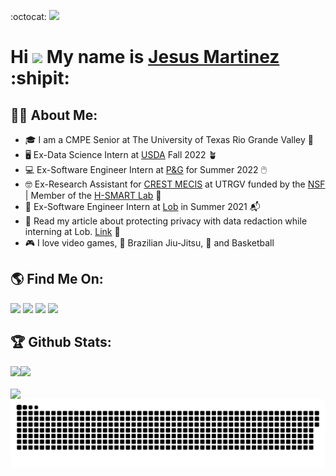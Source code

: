 :octocat:	 ![](https://visitor-badge.laobi.icu/badge?page_id=Martje55555.Martje55555)

Hi ![](https://user-images.githubusercontent.com/18350557/176309783-0785949b-9127-417c-8b55-ab5a4333674e.gif) My name is [Jesus Martinez](https://martje55555.github.io)  :shipit:
======================================================================================================================================

## :technologist:	About Me: 
  * :mortar_board: I am a CMPE Senior at The University of Texas Rio Grande Valley 🎒
  * 🖥️ Ex-Data Science Intern at [USDA](https://www.usda.gov/da/ohs) Fall 2022 🪴
  * 💻 Ex-Software Engineer Intern at [P&G](https://www.pgcareers.com/internships) for Summer 2022 🖱️
  * :nerd_face:	Ex-Research Assistant for [CREST MECIS](https://www.utrgv.edu/mecis/) at UTRGV funded by the [NSF](https://www.nsf.gov/awardsearch/showAward?AWD_ID=2112650&HistoricalAwards=false) | Member of the [H-SMART Lab](https://fatemehnazari.weebly.com/members.html) 🚗
  * :incoming_envelope: Ex-Software Engineer Intern at [Lob](https://lob.com) in Summer 2021 :mailbox_with_mail:
  * 👀 Read my article about protecting privacy with data redaction while interning at Lob. [Link](https://www.lob.com/blog/protecting-privacy-with-data-redaction) 📖
  * :video_game: I love video games, :martial_arts_uniform: Brazilian Jiu-Jitsu, :basketball: and Basketball

## :earth_americas: Find Me On:
[![](https://img.shields.io/badge/GitHub-100000?style=for-the-badge&logo=github&logoColor=white)](https://github.com/Martje55555)
[![](https://img.shields.io/badge/LinkedIn-0077B5?style=for-the-badge&logo=linkedin&logoColor=white)](https://www.linkedin.com/in/jesus-e-martinez)
[![](https://img.shields.io/badge/-LeetCode-FFA116?style=for-the-badge&logo=LeetCode&logoColor=black)](https://leetcode.com/Martje55555/)
[![](https://img.shields.io/badge/Codewars-B1361E?style=for-the-badge&logo=Codewars&logoColor=white)](https://www.codewars.com/users/Martje55555)

## :trophy: Github Stats: 
<!--
![GitHub stats](https://readme-stats-cfgj2cxdy.vercel.app/api?username=Martje55555&count_private=true&show_icons=true&theme=tokyonight)
![Top Langs](https://readme-stats-cfgj2cxdy.vercel.app/api/top-langs/?username=Martje55555&hide=php&theme=tokyonight)
-->

<div>
<a href="https://github-readme-stats.vercel.app/api?username=Martje55555&theme=react">
  <img  align="left" src="https://github-readme-stats.vercel.app/api?username=Martje55555&count_private=true&show_icons=true&theme=react" />
</a>
 <a href="https://github-readme-streak-stats.herokuapp.com/?user=Martje55555&&theme=react">
  <img align="left" src="https://github-readme-streak-stats.herokuapp.com/?user=Martje55555&&theme=react" />
</a>
 <br>
 <br>
<a href="https://github-readme-stats.vercel.app/api/top-langs/?username=Martje55555&hide=Jupyter%20%Notebook&theme=react">
  <img align="center" src="https://github-readme-stats.vercel.app/api/top-langs/?username=Martje55555&hide=jupyter%20%notebook&theme=react" />
</a>
<img src="https://github.com/Pepyn0/Pepyn0/raw/output/github-contribution-grid-snake.svg" alt="snake"></center>
</div>
 
